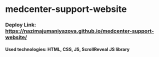# medcenter-support-website
### Deploy Link: https://nazimajumaniyazova.github.io/medcenter-support-website/

#### Used technologies: HTML, CSS, JS, ScrollReveal JS library
